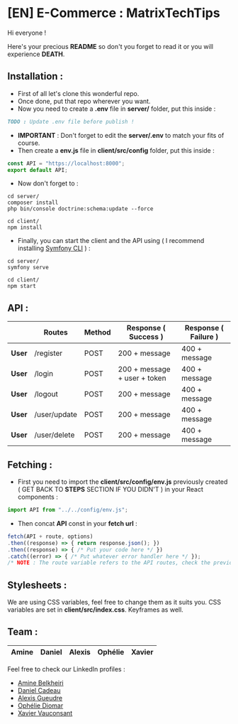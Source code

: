 # [EN] E-Commerce : MatrixTechTips

Hi everyone !

Here's your precious **README** so don't you forget to read it or you will experience **DEATH**.

## Installation :

- First of all let's clone this wonderful repo.
- Once done, put that repo wherever you want.
- Now you need to create a **.env** file in **server/** folder, put this inside :
```markdown
TODO : Update .env file before publish !
```
- **IMPORTANT** : Don't forget to edit the **server/.env** to match your fits of course.
- Then create a **env.js** file in **client/src/config** folder, put this inside :
```javascript
const API = "https://localhost:8000";
export default API;
```
- Now don't forget to :
```shell
cd server/
composer install
php bin/console doctrine:schema:update --force

cd client/
npm install
```
- Finally, you can start the client and the API using ( I recommend installing [Symfony CLI](https://symfony.com/download) ) :
```shell
cd server/
symfony serve

cd client/
npm start
```

## API :

|          | Routes       | Method | Response ( Success )         | Response ( Failure ) |
|----------|--------------|--------|------------------------------|----------------------|
| **User** | /register    | POST   | 200 + message                | 400 + message        |
| **User** | /login       | POST   | 200 + message + user + token | 400 + message        |
| **User** | /logout      | POST   | 200 + message                | 400 + message        |
| **User** | /user/update | POST   | 200 + message                | 400 + message        |
| **User** | /user/delete | POST   | 200 + message                | 400 + message        |

## Fetching :

- First you need to import the **client/src/config/env.js** previously created ( GET BACK TO **STEPS** SECTION IF YOU DIDN'T ) in your React components :
```javascript
import API from "../../config/env.js";
```
- Then concat **API** const in your **fetch url** :
```javascript
fetch(API + route, options)
.then((response) => { return response.json(); })
.then((response) => { /* Put your code here */ })
.catch((error) => { /* Put whatever error handler here */ });
/* NOTE : The route variable refers to the API routes, check the previous table under API section. */
```

## Stylesheets :

We are using CSS variables, feel free to change them as it suits you.
CSS variables are set in **client/src/index.css**.
Keyframes as well.

## Team :

| Amine | Daniel | Alexis | Ophélie | Xavier |
|-------|--------|--------|---------|--------|

Feel free to check our LinkedIn profiles :
- [Amine Belkheiri](https://www.linkedin.com/in/amine-belkheiri/)
- [Daniel Cadeau](https://www.linkedin.com/in/daniel-cadeau-dev/)
- [Alexis Gueudre](https://www.linkedin.com/in/alexis-gueudre/)
- [Ophélie Diomar](https://www.linkedin.com/in/ophelie-diomar-680162209/)
- [Xavier Vauconsant](https://www.linkedin.com/in/xavier-vauconsant-5956481a3/)